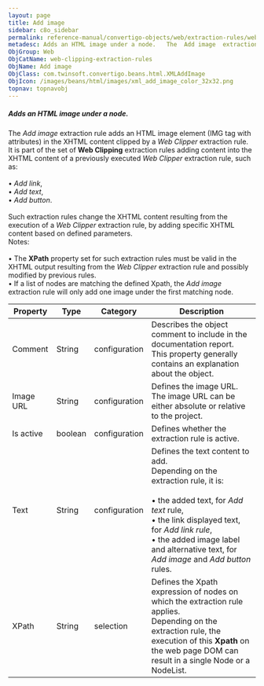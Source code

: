 ```yaml
---
layout: page
title: Add image
sidebar: c8o_sidebar
permalink: reference-manual/convertigo-objects/web/extraction-rules/web-clipping-extraction-rules/add-image/
metadesc: Adds an HTML image under a node.   The  Add image  extraction rule adds an HTML image element (<span class="computer">IMG  tag with attributes) in the
ObjGroup: Web
ObjCatName: web-clipping-extraction-rules
ObjName: Add image
ObjClass: com.twinsoft.convertigo.beans.html.XMLAddImage
ObjIcon: /images/beans/html/images/xml_add_image_color_32x32.png
topnav: topnavobj
---
```

##### Adds an HTML image under a node. 

The <i>Add image</i> extraction rule adds an HTML image element (<span class="computer">IMG</span> tag with attributes) in the XHTML content clipped by a <i>Web Clipper</i> extraction rule. <br/>It is part of the set of <b>Web Clipping</b> extraction rules adding content into the XHTML content of a previously executed <i>Web Clipper</i> extraction rule, such as:<br/><br/>• <i>Add link</i>, <br/>• <i>Add text</i>, <br/>• <i>Add button</i>. <br/><br/>Such extraction rules change the XHTML content resulting from the execution of a <i>Web Clipper</i> extraction rule, by adding specific XHTML content based on defined parameters.<br/><span class="orangetwinsoft">Notes:</span> <br/><br/>• The <b>XPath</b> property set for such extraction rules must be valid in the XHTML output resulting from the <i>Web Clipper</i> extraction rule and possibly modified by previous rules.<br/>• If a list of nodes are matching the defined Xpath, the <i>Add image</i> extraction rule will only add one image under the first matching node.<br/>

Property | Type | Category | Description
--- | --- | --- | ---
Comment | String | configuration | Describes the object comment to include in the documentation report.<br/>This property generally contains an explanation about the object.
Image URL | String | configuration | Defines the image URL.<br/>The image URL can be either absolute or relative to the project.
Is active | boolean | configuration | Defines whether the extraction rule is active.
Text | String | configuration | Defines the text content to add.<br/>Depending on the extraction rule, it is:<br/><br/>• the added text, for <i>Add text</i> rule, <br/>• the link displayed text, for <i>Add link rule</i>, <br/>• the added image label and alternative text, for <i>Add image</i> and <i>Add button</i> rules.<br/>
XPath | String | selection | Defines the Xpath expression of nodes on which the extraction rule applies.<br/>Depending on the extraction rule, the execution of this <b>Xpath</b> on the web page DOM can result in a single <span class="computer">Node</span> or a <span class="computer">NodeList</span>.

